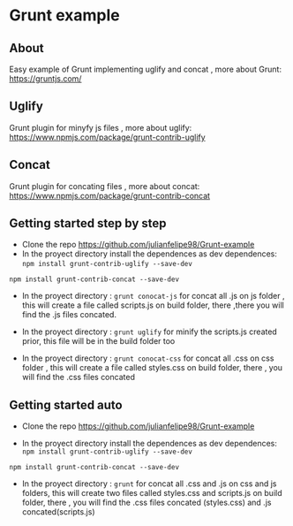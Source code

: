 # Grunt example

## About 

Easy example of Grunt 
implementing uglify and concat ,
more about Grunt: https://gruntjs.com/
## Uglify
Grunt plugin for minyfy js files ,
more about uglify: https://www.npmjs.com/package/grunt-contrib-uglify
## Concat
Grunt plugin for concating files ,
more about concat: https://www.npmjs.com/package/grunt-contrib-concat
## Getting started step by step

* Clone the repo https://github.com/julianfelipe98/Grunt-example
* In the proyect directory install the dependences as dev dependences:
`npm install grunt-contrib-uglify --save-dev`


`npm install grunt-contrib-concat --save-dev`

* In the proyect directory : `grunt conocat-js` for concat all .js on js folder , this will create a file called scripts.js on build folder, there ,there you will find the .js files concated.

* In the proyect directory : `grunt uglify` for minify the scripts.js created prior, this file will be in the build folder too

* In the proyect directory : `grunt conocat-css` for concat all .css on css folder , this will create a file called styles.css on build folder, there , you will find the .css files concated

## Getting started auto

* Clone the repo https://github.com/julianfelipe98/Grunt-example

* In the proyect directory install the dependences as dev dependences:
`npm install grunt-contrib-uglify --save-dev`


`npm install grunt-contrib-concat --save-dev`

* In the proyect directory : `grunt` for concat all .css and .js on css and js folders, this will create two files called styles.css and scripts.js on build folder, there , you will find the .css files concated (styles.css) and .js concated(scripts.js) 
